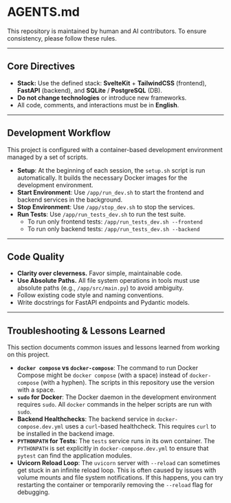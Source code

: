 # AGENTS.md

This repository is maintained by human and AI contributors. To ensure consistency, please follow these rules.

---

## Core Directives

* **Stack:** Use the defined stack: **SvelteKit** + **TailwindCSS** (frontend), **FastAPI** (backend), and **SQLite** / **PostgreSQL** (DB).
* **Do not change technologies** or introduce new frameworks.
* All code, comments, and interactions must be in **English**.

---

## Development Workflow

This project is configured with a container-based development environment managed by a set of scripts.

*   **Setup**: At the beginning of each session, the `setup.sh` script is run automatically. It builds the necessary Docker images for the development environment.
*   **Start Environment**: Use `/app/run_dev.sh` to start the frontend and backend services in the background.
*   **Stop Environment**: Use `/app/stop_dev.sh` to stop the services.
*   **Run Tests**: Use `/app/run_tests_dev.sh` to run the test suite.
    *   To run only frontend tests: `/app/run_tests_dev.sh --frontend`
    *   To run only backend tests: `/app/run_tests_dev.sh --backend`

---

## Code Quality

* **Clarity over cleverness.** Favor simple, maintainable code.
* **Use Absolute Paths.** All file system operations in tools must use absolute paths (e.g., `/app/src/main.py`) to avoid ambiguity.
* Follow existing code style and naming conventions.
* Write docstrings for FastAPI endpoints and Pydantic models.

---

## Troubleshooting & Lessons Learned

This section documents common issues and lessons learned from working on this project.

*   **`docker compose` vs `docker-compose`**: The command to run Docker Compose might be `docker compose` (with a space) instead of `docker-compose` (with a hyphen). The scripts in this repository use the version with a space.
*   **`sudo` for Docker**: The Docker daemon in the development environment requires `sudo`. All `docker` commands in the helper scripts are run with `sudo`.
*   **Backend Healthchecks**: The backend service in `docker-compose.dev.yml` uses a `curl`-based healthcheck. This requires `curl` to be installed in the backend image.
*   **`PYTHONPATH` for Tests**: The `tests` service runs in its own container. The `PYTHONPATH` is set explicitly in `docker-compose.dev.yml` to ensure that `pytest` can find the application modules.
*   **Uvicorn Reload Loop**: The `uvicorn` server with `--reload` can sometimes get stuck in an infinite reload loop. This is often caused by issues with volume mounts and file system notifications. If this happens, you can try restarting the container or temporarily removing the `--reload` flag for debugging.
